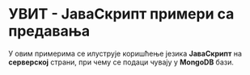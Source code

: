 # УВИТ - ЈаваСкрипт примери са предавања

У овим примерима се илуструје коришћење језика **ЈаваСкрипт** на **серверској** страни, при чему се подаци чувају у **MongoDB**  бази.  